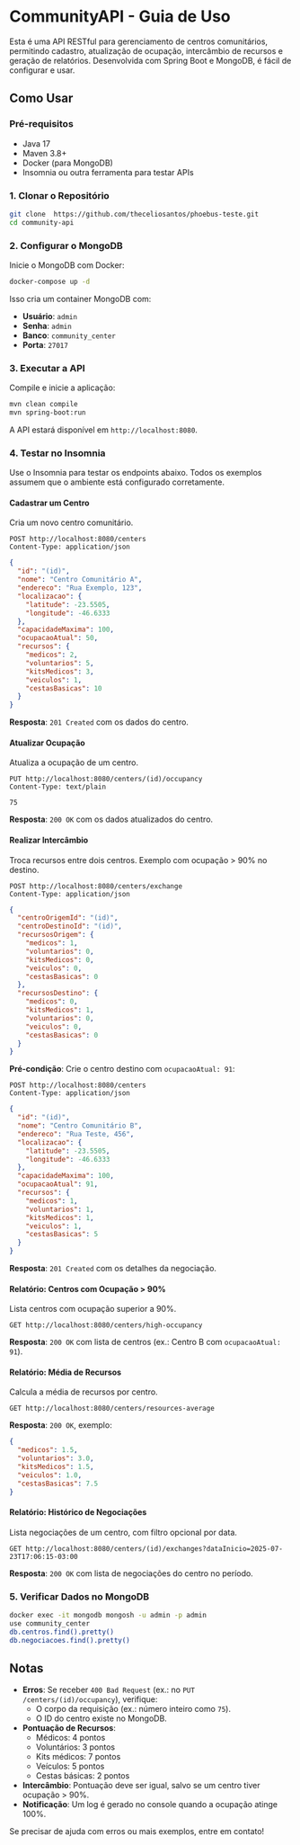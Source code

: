 # CommunityAPI - Guia de Uso

Esta é uma API RESTful para gerenciamento de centros comunitários, permitindo cadastro, atualização de ocupação, intercâmbio de recursos e geração de relatórios. Desenvolvida com Spring Boot e MongoDB, é fácil de configurar e usar.

## Como Usar

### Pré-requisitos
- Java 17
- Maven 3.8+
- Docker (para MongoDB)
- Insomnia ou outra ferramenta para testar APIs

### 1. Clonar o Repositório
```bash
git clone  https://github.com/theceliosantos/phoebus-teste.git
cd community-api
```

### 2. Configurar o MongoDB
Inicie o MongoDB com Docker:
```bash
docker-compose up -d
```

Isso cria um container MongoDB com:
- **Usuário**: `admin`
- **Senha**: `admin`
- **Banco**: `community_center`
- **Porta**: `27017`

### 3. Executar a API
Compile e inicie a aplicação:
```bash
mvn clean compile
mvn spring-boot:run
```

A API estará disponível em `http://localhost:8080`.

### 4. Testar no Insomnia
Use o Insomnia para testar os endpoints abaixo. Todos os exemplos assumem que o ambiente está configurado corretamente.

#### Cadastrar um Centro
Cria um novo centro comunitário.
```http
POST http://localhost:8080/centers
Content-Type: application/json
```

```json
{
  "id": "(id)",
  "nome": "Centro Comunitário A",
  "endereco": "Rua Exemplo, 123",
  "localizacao": {
    "latitude": -23.5505,
    "longitude": -46.6333
  },
  "capacidadeMaxima": 100,
  "ocupacaoAtual": 50,
  "recursos": {
    "medicos": 2,
    "voluntarios": 5,
    "kitsMedicos": 3,
    "veiculos": 1,
    "cestasBasicas": 10
  }
}
```

**Resposta**: `201 Created` com os dados do centro.

#### Atualizar Ocupação
Atualiza a ocupação de um centro.
```http
PUT http://localhost:8080/centers/(id)/occupancy
Content-Type: text/plain

75
```

**Resposta**: `200 OK` com os dados atualizados do centro.

#### Realizar Intercâmbio
Troca recursos entre dois centros. Exemplo com ocupação > 90% no destino.
```http
POST http://localhost:8080/centers/exchange
Content-Type: application/json
```

```json
{
  "centroOrigemId": "(id)",
  "centroDestinoId": "(id)",
  "recursosOrigem": {
    "medicos": 1,
    "voluntarios": 0,
    "kitsMedicos": 0,
    "veiculos": 0,
    "cestasBasicas": 0
  },
  "recursosDestino": {
    "medicos": 0,
    "kitsMedicos": 1,
    "voluntarios": 0,
    "veiculos": 0,
    "cestasBasicas": 0
  }
}
```

**Pré-condição**: Crie o centro destino com `ocupacaoAtual: 91`:
```http
POST http://localhost:8080/centers
Content-Type: application/json
```

```json
{
  "id": "(id)",
  "nome": "Centro Comunitário B",
  "endereco": "Rua Teste, 456",
  "localizacao": {
    "latitude": -23.5505,
    "longitude": -46.6333
  },
  "capacidadeMaxima": 100,
  "ocupacaoAtual": 91,
  "recursos": {
    "medicos": 1,
    "voluntarios": 1,
    "kitsMedicos": 1,
    "veiculos": 1,
    "cestasBasicas": 5
  }
}
```

**Resposta**: `201 Created` com os detalhes da negociação.

#### Relatório: Centros com Ocupação > 90%
Lista centros com ocupação superior a 90%.
```http
GET http://localhost:8080/centers/high-occupancy
```

**Resposta**: `200 OK` com lista de centros (ex.: Centro B com `ocupacaoAtual: 91`).

#### Relatório: Média de Recursos
Calcula a média de recursos por centro.
```http
GET http://localhost:8080/centers/resources-average
```

**Resposta**: `200 OK`, exemplo:
```json
{
  "medicos": 1.5,
  "voluntarios": 3.0,
  "kitsMedicos": 1.5,
  "veiculos": 1.0,
  "cestasBasicas": 7.5
}
```

#### Relatório: Histórico de Negociações
Lista negociações de um centro, com filtro opcional por data.
```http
GET http://localhost:8080/centers/(id)/exchanges?dataInicio=2025-07-23T17:06:15-03:00
```

**Resposta**: `200 OK` com lista de negociações do centro no período.

### 5. Verificar Dados no MongoDB
```bash
docker exec -it mongodb mongosh -u admin -p admin
use community_center
db.centros.find().pretty()
db.negociacoes.find().pretty()
```



## Notas
- **Erros**: Se receber `400 Bad Request` (ex.: no `PUT /centers/(id)/occupancy`), verifique:
  - O corpo da requisição (ex.: número inteiro como `75`).
  - O ID do centro existe no MongoDB.
- **Pontuação de Recursos**:
  - Médicos: 4 pontos
  - Voluntários: 3 pontos
  - Kits médicos: 7 pontos
  - Veículos: 5 pontos
  - Cestas básicas: 2 pontos
- **Intercâmbio**: Pontuação deve ser igual, salvo se um centro tiver ocupação > 90%.
- **Notificação**: Um log é gerado no console quando a ocupação atinge 100%.

Se precisar de ajuda com erros ou mais exemplos, entre em contato!

